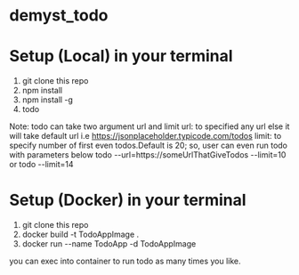 # demyst_todo

# Setup (Local) in your terminal
1. git clone this repo
2. npm install
3. npm install -g
4. todo 

Note: todo can take two argument url and limit
url: to specified any url else it will take default url i.e https://jsonplaceholder.typicode.com/todos
limit: to specify number of first even todos.Default is 20;
so, user can even run todo with parameters below
todo --url=https://someUrlThatGiveTodos --limit=10
or
todo --limit=14

# Setup (Docker) in your terminal

1. git clone this repo
2. docker build -t TodoAppImage .
3. docker run --name TodoApp -d TodoAppImage

you can exec into container to run todo as many times you like.

